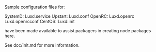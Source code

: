 Sample configuration files for:

SystemD: Luxd.service
Upstart: Luxd.conf
OpenRC:  Luxd.openrc
         Luxd.openrcconf
CentOS:  Luxd.init

have been made available to assist packagers in creating node packages here.

See doc/init.md for more information.
